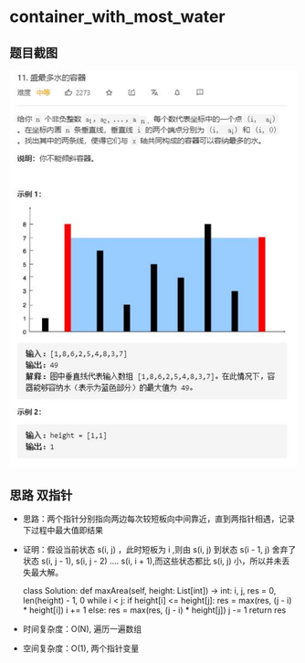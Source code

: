 # container_with_most_water

## 题目截图
 ![](container_with_most_water.jpg)

## 思路 双指针

- 思路：两个指针分别指向两边每次较短板向中间靠近，直到两指针相遇，记录下过程中最大值即结果

- 证明：假设当前状态 s(i, j) ，此时短板为 i ,则由 s(i, j) 到状态 s(i - 1, j) 舍弃了状态 s(i, j - 1), s(i, j - 2) .... s(i, i + 1),而这些状态都比 s(i, j) 小，所以并未丢失最大解。



    class Solution:
    def maxArea(self, height: List[int]) -> int:
        i, j, res = 0, len(height) - 1, 0
        while i < j:
            if height[i] <= height[j]:
                res = max(res, (j - i) * height[i])
                i += 1
            else:
                res = max(res, (j - i) * height[j])
                j -= 1
        return res

- 时间复杂度：O(N), 遍历一遍数组
- 空间复杂度：O(1), 两个指针变量